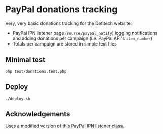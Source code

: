 # PayPal donations tracking

Very, very basic donations tracking for the Defitech website:

- PayPal IPN listener page (`source/paypal_notify`) logging notifications and adding donations per campaign (i.e. PayPal API's `item_number`) 
- Totals per campaign are stored in simple text files


## Minimal test

`php test/donations.test.php`


## Deploy

`./deploy.sh`


## Acknowledgements

Uses a modified version of [this PayPal IPN listener class](https://github.com/Quixotix/PHP-PayPal-IPN).